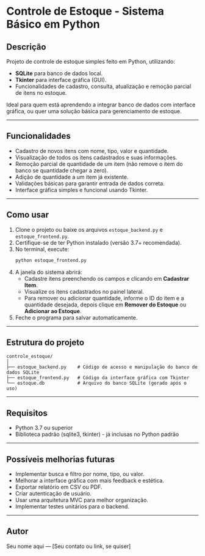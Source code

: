 # Controle de Estoque - Sistema Básico em Python

## Descrição

Projeto de controle de estoque simples feito em Python, utilizando:

- **SQLite** para banco de dados local.
- **Tkinter** para interface gráfica (GUI).
- Funcionalidades de cadastro, consulta, atualização e remoção parcial de itens no estoque.

Ideal para quem está aprendendo a integrar banco de dados com interface gráfica, ou quer uma solução básica para gerenciamento de estoque.

---

## Funcionalidades

- Cadastro de novos itens com nome, tipo, valor e quantidade.
- Visualização de todos os itens cadastrados e suas informações.
- Remoção parcial de quantidade de um item (não remove o item do banco se quantidade chegar a zero).
- Adição de quantidade a um item já existente.
- Validações básicas para garantir entrada de dados correta.
- Interface gráfica simples e funcional usando Tkinter.

---

## Como usar

1. Clone o projeto ou baixe os arquivos `estoque_backend.py` e `estoque_frontend.py`.
2. Certifique-se de ter Python instalado (versão 3.7+ recomendada).
3. No terminal, execute:
   ```bash
   python estoque_frontend.py
   ```
4. A janela do sistema abrirá:
   - Cadastre itens preenchendo os campos e clicando em **Cadastrar Item**.
   - Visualize os itens cadastrados no painel lateral.
   - Para remover ou adicionar quantidade, informe o ID do item e a quantidade desejada, depois clique em **Remover do Estoque** ou **Adicionar ao Estoque**.
5. Feche o programa para salvar automaticamente.

---

## Estrutura do projeto

```
controle_estoque/
│
├── estoque_backend.py    # Código de acesso e manipulação do banco de dados SQLite
├── estoque_frontend.py   # Código da interface gráfica com Tkinter
└── estoque.db            # Arquivo do banco SQLite (gerado após o uso)
```

---

## Requisitos

- Python 3.7 ou superior
- Biblioteca padrão (sqlite3, tkinter) - já inclusas no Python padrão

---

## Possíveis melhorias futuras

- Implementar busca e filtro por nome, tipo, ou valor.
- Melhorar a interface gráfica com mais feedback e estética.
- Exportar relatório em CSV ou PDF.
- Criar autenticação de usuário.
- Usar uma arquitetura MVC para melhor organização.
- Implementar testes unitários para o backend.

---

## Autor

Seu nome aqui — [Seu contato ou link, se quiser]
